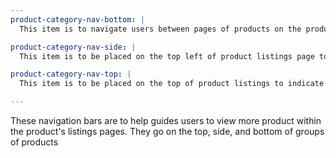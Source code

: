 ```yaml
---
product-category-nav-bottom: |
  This item is to navigate users between pages of products on the product listing's page. It is to be placed at the bottom of the product list.

product-category-nav-side: |
  This item is to be placed on the top left of product listings page to navigate users between different categories of products.

product-category-nav-top: |
  This item is to be placed on the top of product listings to indicate the category of product they are browsing and to show more pages of products.

---
```


These navigation bars are to help guides users to view more product within the product's listings pages. They go on the top, side, and bottom of groups of products
